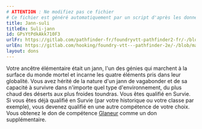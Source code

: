 ```yaml
---
# ATTENTION : Ne modifiez pas ce fichier
# Ce fichier est généré automatiquement par un script d'après les données du module Foundry VTT officiel et de sa traduction
title: Jann-suli
titleEn: Suli-jann
id: GPsYtPdkAkk710F3
urlFr: https://gitlab.com/pathfinder-fr/foundryvtt-pathfinder2-fr/-/blob/master/data/feats/GPsYtPdkAkk710F3.htm
urlEn: https://gitlab.com/hooking/foundry-vtt---pathfinder-2e/-/blob/master/packs/data/feats.db/suli-jann.json
layout: dons
---
```

Votre ancêtre élémentaire était un jann, l'un des génies qui marchent à la surface du monde mortel et incarne les quatre éléments pris dans leur globalité. Vous avez hérité de la nature d'un jann de vagabonder et de sa capacité à survivre dans n'importe quel type d'environnement, du plus chaud des déserts aux plus froides toundras. Vous êtes qualifié en Survie. Si vous êtes déjà qualifié en Survie (par votre historique ou votre classe par exemple), vous devenez qualifié en une autre compétence de votre choix. Vous obtenez le don de compétence [Glaneur](glaneur.html) comme un don supplémentaire.
